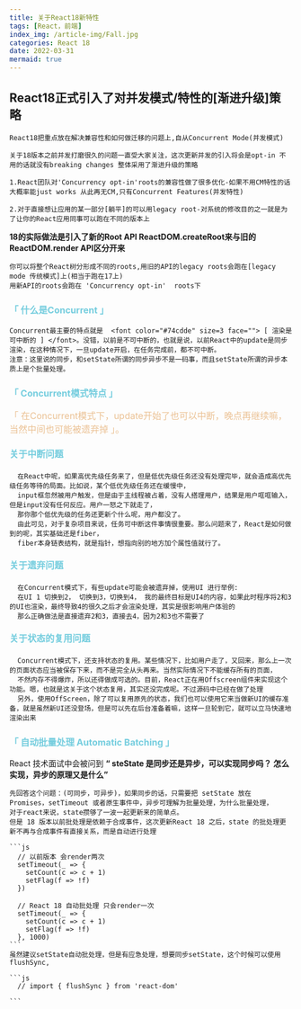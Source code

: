 ```yaml
---
title: 关于React18新特性
tags: [React，前端]
index_img: /article-img/Fall.jpg
categories: React 18
date: 2022-03-31
mermaid: true
---
```



## React18正式引入了对并发模式/特性的[渐进升级]策略

    React18把重点放在解决兼容性和如何做迁移的问题上,自从Concurrent Mode(并发模式)
<!-- more -->
    关于18版本之前并发打磨很久的问题一直受大家关注，这次更新并发的引入将会是opt-in 不用的话就没有breaking changes 整体采用了渐进升级的策略

    1.React团队对'Concurrency opt-in'roots的兼容性做了很多优化-如果不用CM特性的话大概率能just works 从此再无CM,只有Concurrent Features(并发特性)

    2.对于直接想让应用的某一部分[躺平]的可以用legacy root-对系统的修改目的之一就是为了让你的React应用同事可以跑在不同的版本上

  <strong> 18的实际做法是引入了新的Root API ReactDOM.createRoot来与旧的ReactDOM.render API区分开来 </strong>

    你可以将整个React树分形成不同的roots,用旧的API的legacy roots会跑在[legacy mode 传统模式]上(相当于跑在17上)
    用新API的roots会跑在 'Concurrency opt-in'  roots下

### <font color="#74cdde" size=3 face=""> 「 什么是Concurrent 」 </font>
    Concurrent最主要的特点就是  <font color="#74cdde" size=3 face=""> [ 渲染是可中断的 ] </font>。没错，以前是不可中断的，也就是说，以前React中的update是同步渲染，在这种情况下，一旦update开启，在任务完成前，都不可中断。
    注意：这里说的同步，和setState所谓的同步异步不是一码事，而且setState所谓的异步本质上是个批量处理。

### <font color="#74cdde" size=3 face=""> 「 Concurrent模式特点 」 </font>

  <font color="#ebc193" size=3 face=""> 「 在Concurrent模式下，update开始了也可以中断，晚点再继续嘛，当然中间也可能被遗弃掉 」。</font>

  #### <font color="#74cdde" size=3 face="">  关于中断问题  </font>

      在React中呢，如果高优先级任务来了，但是低优先级任务还没有处理完毕，就会造成高优先级任务等待的局面。比如说，某个低优先级任务还在缓慢中，
      input框忽然被用户触发，但是由于主线程被占着，没有人搭理用户，结果是用户哐哐输入，但是input没有任何反应。用户一怒之下就走了，
      那你那个低优先级的任务还更新个什么呢，用户都没了。
      由此可见，对于复杂项目来说，任务可中断这件事情很重要。那么问题来了，React是如何做到的呢，其实基础还是fiber，
      fiber本身链表结构，就是指针，想指向别的地方加个属性值就行了。
  #### <font color="#74cdde" size=3 face="">  关于遗弃问题  </font>

      在Concurrent模式下，有些update可能会被遗弃掉，使用UI 进行举例:
      在UI 1 切换到2， 切换到3，切换到4， 我的最终目标是UI4的内容，如果此时程序将2和3的UI也渲染，最终导致4的很久之后才会渲染处理，其实是很影响用户体验的
      那么正确做法是直接遗弃2和3，直接去4，因为2和3也不需要了

  #### <font color="#74cdde" size=3 face="">  关于状态的复用问题  </font>
      Concurrent模式下，还支持状态的复用。某些情况下，比如用户走了，又回来，那么上一次的页面状态应当被保存下来，而不是完全从头再来。当然实际情况下不能缓存所有的页面，
      不然内存不得爆炸，所以还得做成可选的。目前，React正在用Offscreen组件来实现这个功能。嗯，也就是这关于这个状态复用，其实还没完成呢。不过源码中已经在做了处理
      另外，使用OffScreen，除了可以复用原先的状态，我们也可以使用它来当做新UI的缓存准备，就是虽然新UI还没登场，但是可以先在后台准备着嘛，这样一旦轮到它，就可以立马快速地渲染出来

### <font color="#74cdde" size=3 face=""> 「 自动批量处理 Automatic Batching 」 </font>

  React 技术面试中会被问到 <strong> “ steState 是同步还是异步，可以实现同步吗？ 怎么实现，异步的原理又是什么” </strong>

    先回答这个问题：(可同步，可异步)，如果同步的话，只需要把 setState 放在 Promises，setTimeout 或者原生事件中，异步可理解为批量处理，为什么批量处理，
    对于react来说，state攒够了一波一起更新来的简单点。
    但是 18 版本以前批处理是依赖于合成事件，这次更新React 18 之后，state 的批处理更新不再与合成事件有直接关系，而是自动进行处理

    ```js
      // 以前版本 会render两次
      setTimeout(_ => {
        setCount(c => c + 1)
        setFlag(f => !f)
      })

      // React 18 自动批处理 只会render一次
      setTimeout(_ => {
        setCount(c => c + 1)
        setFlag(f => !f)
      }, 1000)
    ```
    虽然建议setState自动批处理，但是有应急处理，想要同步setState，这个时候可以使用flushSync,

    ```js
      // import { flushSync } from 'react-dom'
      
    ```
  


